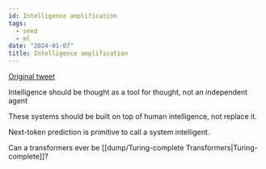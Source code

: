 ```yaml
---
id: Intelligence amplification
tags:
  - seed
  - ml
date: "2024-01-07"
title: Intelligence amplification
---
```


[Original tweet](https://twitter.com/karpathy/status/1744062845426532473)

Intelligence should be thought as a tool for thought, not an independent agent

These systems should be built on top of human intelligence, not replace it.

Next-token prediction is primitive to call a system intelligent.

Can a transformers ever be [[dump/Turing-complete Transformers|Turing-complete]]?
